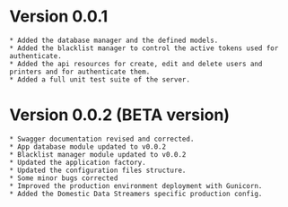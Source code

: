 Version 0.0.1
=============
    * Added the database manager and the defined models.
    * Added the blacklist manager to control the active tokens used for authenticate.
    * Added the api resources for create, edit and delete users and printers and for authenticate them.
    * Added a full unit test suite of the server.

Version 0.0.2 (BETA version)
============================
    * Swagger documentation revised and corrected.
    * App database module updated to v0.0.2
    * Blacklist manager module updated to v0.0.2
    * Updated the application factory.
    * Updated the configuration files structure.
    * Some minor bugs corrected
    * Improved the production environment deployment with Gunicorn.
    * Added the Domestic Data Streamers specific production config.
